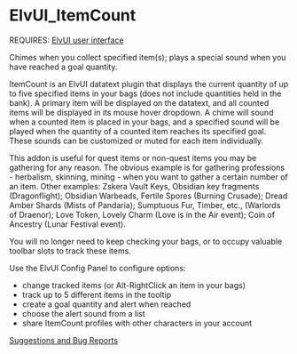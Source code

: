 # ElvUI_ItemCount
REQUIRES: [ElvUI user interface](https://www.tukui.org/download.php?ui=elvui "Download ElvUI Addon")

Chimes when you collect specified item(s); plays a special sound when you have reached a goal quantity.

ItemCount is an ElvUI datatext plugin that displays the current quantity of up to five specified items in your bags (does not include quantities held in the bank). A primary item will be displayed on the datatext, and all counted items will be displayed in its mouse hover dropdown. A chime will sound when a counted item is placed in your bags, and a specified sound will be played when the quantity of a counted item reaches its specified goal. These sounds can be customized or muted for each item individually.

This addon is useful for quest items or non-quest items you may be gathering for any reason. The obvious example is for gathering professions - herbalism, skinning, mining - when you want to gather a certain number of an item. Other examples: Zskera Vault Keys, Obsidian key fragments (Dragonflight); Obsidian Warbeads, Fertile Spores (Burning Crusade); Dread Amber Shards (Mists of Pandaria); Sumptuous Fur, Timber, etc., (Warlords of Draenor); Love Token, Lovely Charm (Love is in the Air event); Coin of Ancestry (Lunar Festival event).

You will no longer need to keep checking your bags, or to occupy valuable toolbar slots to track these items.

Use the ElvUI Config Panel to configure options:

- change tracked items (or Alt-RightClick an item in your bags)
- track up to 5 different items in the tooltip
- create a goal quantity and alert when reached
- choose the alert sound from a list
- share ItemCount profiles with other characters in your account

[Suggestions and Bug Reports](https://github.com/solagegrey/ElvUI_ItemCount/issues)
